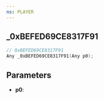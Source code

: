 ```yaml
---
ns: PLAYER
---
```

## _0xBEFED69CE8317F91

```c
// 0xBEFED69CE8317F91
Any _0xBEFED69CE8317F91(Any p0);
```

## Parameters
* **p0**:
